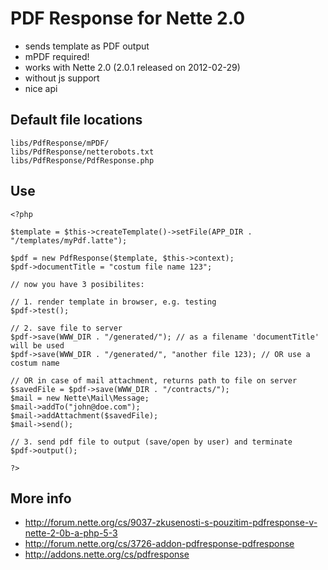 PDF Response for Nette 2.0
===

- sends template as PDF output
- mPDF required!
- works with Nette 2.0 (2.0.1 released on 2012-02-29)
- without js support
- nice api

Default file locations
---

	libs/PdfResponse/mPDF/
	libs/PdfResponse/netterobots.txt
	libs/PdfResponse/PdfResponse.php


Use
---

	<?php

	$template = $this->createTemplate()->setFile(APP_DIR . "/templates/myPdf.latte");

	$pdf = new PdfResponse($template, $this->context);
	$pdf->documentTitle = "costum file name 123";

	// now you have 3 posibilites:

	// 1. render template in browser, e.g. testing
	$pdf->test();

	// 2. save file to server
	$pdf->save(WWW_DIR . "/generated/"); // as a filename 'documentTitle' will be used
	$pdf->save(WWW_DIR . "/generated/", "another file 123); // OR use a costum name

	// OR in case of mail attachment, returns path to file on server
	$savedFile = $pdf->save(WWW_DIR . "/contracts/"); 
	$mail = new Nette\Mail\Message;
	$mail->addTo("john@doe.com");
	$mail->addAttachment($savedFile);
	$mail->send();

	// 3. send pdf file to output (save/open by user) and terminate
	$pdf->output();

	?>

More info
---

- http://forum.nette.org/cs/9037-zkusenosti-s-pouzitim-pdfresponse-v-nette-2-0b-a-php-5-3
- http://forum.nette.org/cs/3726-addon-pdfresponse-pdfresponse
- http://addons.nette.org/cs/pdfresponse